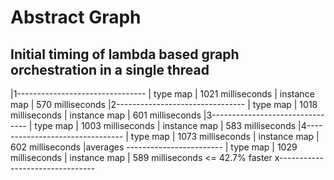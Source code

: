 # Abstract Graph

## Initial timing of lambda based graph orchestration in a single thread

|1--------------------------------
|     type map | 1021 milliseconds
| instance map |  570 milliseconds
|2--------------------------------
|     type map | 1018 milliseconds
| instance map |  601 milliseconds
|3--------------------------------
|     type map | 1003 milliseconds
| instance map |  583 milliseconds
|4--------------------------------
|     type map | 1073 milliseconds
| instance map |  602 milliseconds
|averages ------------------------
|     type map | 1029 milliseconds 
| instance map |  589 milliseconds <= 42.7% faster
x--------------------------------




